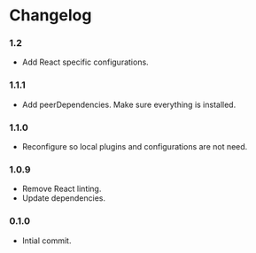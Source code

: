 # Changelog

### 1.2
- Add React specific configurations.

### 1.1.1
- Add peerDependencies. Make sure everything is installed.

### 1.1.0

- Reconfigure so local plugins and configurations are not need.

### 1.0.9

- Remove React linting.
- Update dependencies.

### 0.1.0

- Intial commit.
